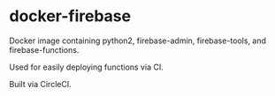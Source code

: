# docker-firebase

Docker image containing python2, firebase-admin, firebase-tools, and firebase-functions.

Used for easily deploying functions via CI.

Built via CircleCI.
